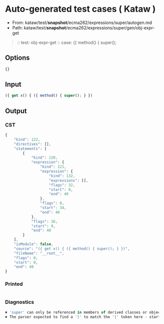 # Auto-generated test cases ( Kataw )
- From: kataw/test/__snapshot__/ecma262/expressions/super/autogen.md
- Path: kataw/test/__snapshot__/ecma262/expressions/super/gen/obj-expr-get
> :: test: obj-expr-get
> :: case: ({ method() { super();
## Options

`````js
{}
`````
## Input

`````js
({ get x() { ({ method() { super(); } })
`````
## Output

### CST

```javascript
{
    "kind": 122,
    "directives": [],
    "statements": [
        {
            "kind": 120,
            "expression": {
                "kind": 121,
                "expression": {
                    "kind": 132,
                    "expressions": [],
                    "flags": 32,
                    "start": 0,
                    "end": 40
                },
                "flags": 0,
                "start": 34,
                "end": 40
            },
            "flags": 16,
            "start": 0,
            "end": 40
        }
    ],
    "isModule": false,
    "source": "({ get x() { ({ method() { super(); } })",
    "fileName": "__root__",
    "flags": 0,
    "start": 0,
    "end": 40
}
```

### Printed

```javascript

```

### Diagnostics

```javascript
✖ 'super' can only be referenced in members of derived classes or object literal expressions - start: 26, end: 33
✖ The parser expected to find a '}' to match the '{' token here - start: 39, end: 40

```

